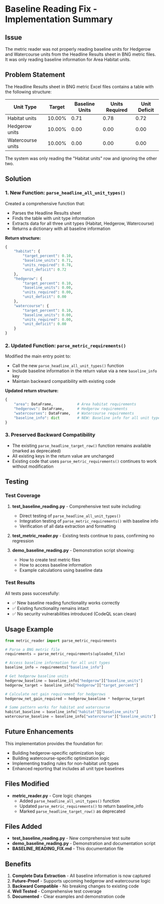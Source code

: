 # Baseline Reading Fix - Implementation Summary

## Issue
The metric reader was not properly reading baseline units for Hedgerow and Watercourse units from the Headline Results sheet in BNG metric files. It was only reading baseline information for Area Habitat units.

## Problem Statement
The Headline Results sheet in BNG metric Excel files contains a table with the following structure:

| Unit Type | Target | Baseline Units | Units Required | Unit Deficit |
|-----------|--------|----------------|----------------|--------------|
| Habitat units | 10.00% | 0.71 | 0.78 | 0.72 |
| Hedgerow units | 10.00% | 0.00 | 0.00 | 0.00 |
| Watercourse units | 10.00% | 0.00 | 0.00 | 0.00 |

The system was only reading the "Habitat units" row and ignoring the other two.

## Solution

### 1. New Function: `parse_headline_all_unit_types()`
Created a comprehensive function that:
- Parses the Headline Results sheet
- Finds the table with unit type information
- Extracts data for all three unit types (Habitat, Hedgerow, Watercourse)
- Returns a dictionary with all baseline information

**Return structure:**
```python
{
    "habitat": {
        "target_percent": 0.10,
        "baseline_units": 0.71,
        "units_required": 0.78,
        "unit_deficit": 0.72
    },
    "hedgerow": {
        "target_percent": 0.10,
        "baseline_units": 0.00,
        "units_required": 0.00,
        "unit_deficit": 0.00
    },
    "watercourse": {
        "target_percent": 0.10,
        "baseline_units": 0.00,
        "units_required": 0.00,
        "unit_deficit": 0.00
    }
}
```

### 2. Updated Function: `parse_metric_requirements()`
Modified the main entry point to:
- Call the new `parse_headline_all_unit_types()` function
- Include baseline information in the return value via a new `baseline_info` key
- Maintain backward compatibility with existing code

**Updated return structure:**
```python
{
    "area": DataFrame,           # Area habitat requirements
    "hedgerows": DataFrame,      # Hedgerow requirements
    "watercourses": DataFrame,   # Watercourse requirements
    "baseline_info": dict        # NEW: Baseline info for all unit types
}
```

### 3. Preserved Backward Compatibility
- The existing `parse_headline_target_row()` function remains available (marked as deprecated)
- All existing keys in the return value are unchanged
- Existing code that uses `parse_metric_requirements()` continues to work without modification

## Testing

### Test Coverage
1. **test_baseline_reading.py** - Comprehensive test suite including:
   - Direct testing of `parse_headline_all_unit_types()`
   - Integration testing of `parse_metric_requirements()` with baseline info
   - Verification of all data extraction and formatting

2. **test_metric_reader.py** - Existing tests continue to pass, confirming no regression

3. **demo_baseline_reading.py** - Demonstration script showing:
   - How to create test metric files
   - How to access baseline information
   - Example calculations using baseline data

### Test Results
All tests pass successfully:
- ✅ New baseline reading functionality works correctly
- ✅ Existing functionality remains intact
- ✅ No security vulnerabilities introduced (CodeQL scan clean)

## Usage Example

```python
from metric_reader import parse_metric_requirements

# Parse a BNG metric file
requirements = parse_metric_requirements(uploaded_file)

# Access baseline information for all unit types
baseline_info = requirements["baseline_info"]

# Get hedgerow baseline units
hedgerow_baseline = baseline_info["hedgerow"]["baseline_units"]
hedgerow_target = baseline_info["hedgerow"]["target_percent"]

# Calculate net gain requirement for hedgerows
hedgerow_net_gain_required = hedgerow_baseline * hedgerow_target

# Same pattern works for habitat and watercourse
habitat_baseline = baseline_info["habitat"]["baseline_units"]
watercourse_baseline = baseline_info["watercourse"]["baseline_units"]
```

## Future Enhancements
This implementation provides the foundation for:
- Building hedgerow-specific optimization logic
- Building watercourse-specific optimization logic
- Implementing trading rules for non-habitat unit types
- Enhanced reporting that includes all unit type baselines

## Files Modified
- **metric_reader.py** - Core logic changes
  - Added `parse_headline_all_unit_types()` function
  - Updated `parse_metric_requirements()` to return baseline_info
  - Marked `parse_headline_target_row()` as deprecated

## Files Added
- **test_baseline_reading.py** - New comprehensive test suite
- **demo_baseline_reading.py** - Demonstration and documentation script
- **BASELINE_READING_FIX.md** - This documentation file

## Benefits
1. **Complete Data Extraction** - All baseline information is now captured
2. **Future-Proof** - Supports upcoming hedgerow and watercourse logic
3. **Backward Compatible** - No breaking changes to existing code
4. **Well Tested** - Comprehensive test coverage
5. **Documented** - Clear examples and demonstration code
